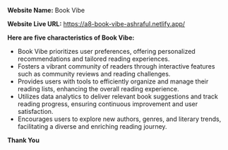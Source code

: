 **Website Name:** Book Vibe


**Website Live URL:** https://a8-book-vibe-ashraful.netlify.app/

**Here are five characteristics of Book Vibe:**

* Book Vibe prioritizes user preferences, offering personalized recommendations and tailored reading experiences.
* Fosters a vibrant community of readers through interactive features such as community reviews and reading challenges.
* Provides users with tools to efficiently organize and manage their reading lists, enhancing the overall reading experience.
* Utilizes data analytics to deliver relevant book suggestions and track reading progress, ensuring continuous improvement and user satisfaction.
* Encourages users to explore new authors, genres, and literary trends, facilitating a diverse and enriching reading journey.


**Thank You**